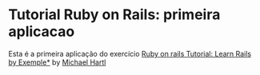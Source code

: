 # Tutorial Ruby on Rails: primeira aplicacao

Esta é a primeira aplicação do exercício
[Ruby on rails Tutorial: Learn Rails by Exemple*](http://railstutorial.org/)
by [Michael Hartl](http://michaelhartl.com/)